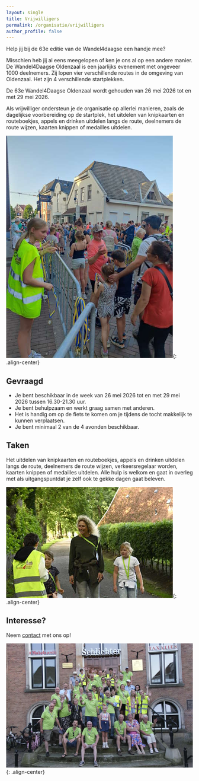 ```yaml
---
layout: single
title: Vrijwilligers
permalink: /organisatie/vrijwilligers
author_profile: false
---
```


Help jij bij de 63e editie van de Wandel4daagse een handje mee?  

Misschien heb jij al eens meegelopen of ken je ons al op een andere manier. De Wandel4Daagse Oldenzaal is een jaarlijks evenement met ongeveer 1000 deelnemers. Zij lopen vier verschillende routes in de omgeving van Oldenzaal. Het zijn 4 verschillende startplekken. 

De 63e Wandel4Daagse Oldenzaal wordt gehouden van 26 mei 2026 tot en met 29 mei 2026. 

Als vrijwilliger ondersteun je de organisatie op allerlei manieren, zoals de dagelijkse voorbereiding op de startplek, het uitdelen van knipkaarten en routeboekjes, appels en drinken uitdelen langs de route, deelnemers de route wijzen, kaarten knippen of medailles uitdelen.  

![Vrijwilliger aan het werk tijdens de Wandel4Daagse](/assets/images/vrijwilligerfoto.jpg){: .align-center}  

## Gevraagd

- Je bent beschikbaar in de week van 26 mei 2026 tot en met 29 mei 2026 tussen 16.30-21.30 uur.
- Je bent behulpzaam en werkt graag samen met anderen.
- Het is handig om op de fiets te komen om je tijdens de tocht makkelijk te kunnen verplaatsen.
- Je bent minimaal 2 van de 4 avonden beschikbaar.

## Taken

Het uitdelen van knipkaarten en routeboekjes, appels en drinken uitdelen langs de route, deelnemers de route wijzen, verkeersregelaar worden, kaarten knippen of medailles uitdelen. Alle hulp is welkom en gaat in overleg met als uitgangspuntdat je zelf ook te gekke dagen gaat beleven.  

![Vrijwilliger aan het werk tijdens de Wandel4Daagse](/assets/images/vrijwilligerappels.jpg){: .align-center}  

## Interesse?

Neem [contact](/contact) met ons op!

![Organisatie en vrijwilligers Wandel4Daagse Oldenzaal 2023](/assets/images/teamfoto2025.jpg){: .align-center}  